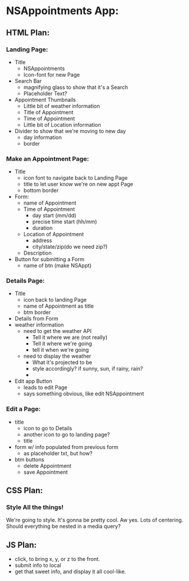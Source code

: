 # NSAppointments App:

## HTML Plan:

### Landing Page:


* Title
   * NSAppointments
   * Icon-font for new Page
* Search Bar
   * magnifying glass to show that it's a Search
   * Placeholder Text?
* Appointment Thumbnails
   * Little bit of weather information
   * Title of Appointment
   * Time of Appointment
   * Little bit of Location information
* Divider to show that we're moving to new day
   * day information
   * border

### Make an Appointment Page:

* Title
   * icon font to navigate back to Landing Page
   * title to let user know we're on new appt Page
   * bottom border
* Form:
   * name of Appointment
   * Time of Appointment
      * day start (mm/dd)
      * precise time start (hh/mm)
      * duration
   * Location of Appointment
      * address
      * city/state/zip(do we need zip?)
   * Description
* Button for submitting a Form
   * name of btn (make NSAppt)

### Details Page:

* Title
   * icon back to landing Page
   * name of Appointment as title
   * btm border
* Details from Form
* weather information  
   * need to get the weather API
      * Tell it where we are (not really)
      * Tell it where we're going
      * tell it when we're going
   * need to display the weather
      * What it's projected to be
      * style accordingly? if sunny, sun, if rainy, rain?
      *
* Edit app Button
   * leads to edit Page
   * says something obvious, like edit NSAppointment

### Edit a Page:

* title  
   * icon to go to Details
   * another icon to go to landing page?
   * title
* form w/ info populated from previous form
   * as placeholder txt, but how?
* btm buttons
   * delete Appointment
   * save Appointment

## CSS Plan:

### Style All the things!

We're going to style. It's gonna be pretty cool. Aw yes. Lots of centering. Should everything be nested in a media query?

## JS Plan:

* click, to bring x, y, or z to the front.
* submit info to local
* get that sweet info, and display it all cool-like.
